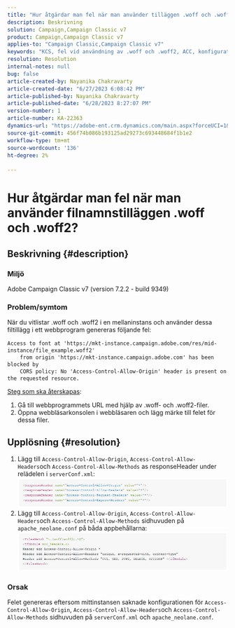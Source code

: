 ```yaml
---
title: "Hur åtgärdar man fel när man använder tilläggen .woff och .woff2?"
description: Beskrivning
solution: Campaign,Campaign Classic v7
product: Campaign,Campaign Classic v7
applies-to: "Campaign Classic,Campaign Classic v7"
keywords: "KCS, fel vid användning av .woff och .woff2, ACC, konfiguration saknas på serverConf.xml och Apache"
resolution: Resolution
internal-notes: null
bug: false
article-created-by: Nayanika Chakravarty
article-created-date: "6/27/2023 6:08:42 PM"
article-published-by: Nayanika Chakravarty
article-published-date: "6/28/2023 8:27:07 PM"
version-number: 1
article-number: KA-22363
dynamics-url: "https://adobe-ent.crm.dynamics.com/main.aspx?forceUCI=1&pagetype=entityrecord&etn=knowledgearticle&id=c384e2a2-1515-ee11-8f6e-6045bd006b4b"
source-git-commit: 456f74b086b193125ad29273c693448684f1b1e2
workflow-type: tm+mt
source-wordcount: '136'
ht-degree: 2%

---
```


# Hur åtgärdar man fel när man använder filnamnstilläggen .woff och .woff2?

## Beskrivning {#description}


### Miljö

Adobe Campaign Classic v7 (version 7.2.2 - build 9349)

### Problem/symtom

När du vitlistar .woff och .woff2 i en mellaninstans och använder dessa filtillägg i ett webbprogram genereras följande fel:


```
Access to font at 'https://mkt-instance.campaign.adobe.com/res/mid-instance/file_example.woff2'
    from origin 'https://mkt-instance.campaign.adobe.com' has been blocked by 
    CORS policy: No 'Access-Control-Allow-Origin' header is present on the requested resource.
```


<u>Steg som ska återskapas</u>:

1. Gå till webbprogrammets URL med hjälp av .woff- och .woff2-filer.
2. Öppna webbläsarkonsolen i webbläsaren och lägg märke till felet för dessa filer.



## Upplösning {#resolution}


1. Lägg till `Access-Control-Allow-Origin`, `Access-Control-Allow-Headers`och `Access-Control-Allow-Methods` as responseHeader under relädelen i `serverConf.xml`:    ![](assets/02ae0a1c-2515-ee11-8f6e-6045bd0067ea.png)
2. Lägg till `Access-Control-Allow-Origin`, `Access-Control-Allow-Headers`och `Access-Control-Allow-Methods` sidhuvuden på `apache_neolane.conf` på båda appbehållarna:    ![](assets/f7215128-2515-ee11-8f6e-6045bd0067ea.png)


### Orsak

Felet genereras eftersom mittinstansen saknade konfigurationen för `Access-Control-Allow-Origin`, `Access-Control-Allow-Headers`och `Access-Control-Allow-Methods` sidhuvuden på `serverConf.xml` och `apache_neolane.conf`.
